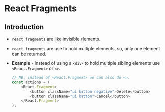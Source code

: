 # React Fragments

## Introduction

* `react fragments` are like invisible elements.

* `react fragments` are use to hold multiple elements, so, only one element can be returned.

* __Example__ - Instead of using a `<div>` to hold multiple sibling elements use `<React.Fragment>` or `<>`.

    ```javascript
    // NB: instead of <React.Fragment> we can also do <>.
    const actions = (
        <React.Fragment>
            <button className="ui button negative">Delete</button>
            <button className="ui button">Cancel</button>
        </React.Fragment>
    );
    ```